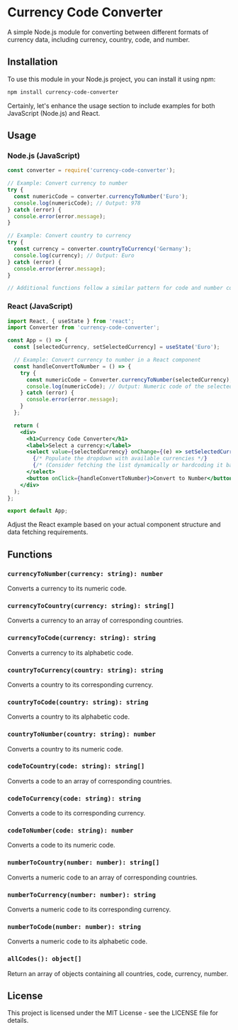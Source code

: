 # Currency Code Converter

A simple Node.js module for converting between different formats of currency data, including currency, country, code, and number.

## Installation

To use this module in your Node.js project, you can install it using npm:

```bash
npm install currency-code-converter
```

Certainly, let's enhance the usage section to include examples for both JavaScript (Node.js) and React.

## Usage

### Node.js (JavaScript)

```javascript
const converter = require('currency-code-converter');

// Example: Convert currency to number
try {
  const numericCode = converter.currencyToNumber('Euro');
  console.log(numericCode); // Output: 978
} catch (error) {
  console.error(error.message);
}

// Example: Convert country to currency
try {
  const currency = converter.countryToCurrency('Germany');
  console.log(currency); // Output: Euro
} catch (error) {
  console.error(error.message);
}

// Additional functions follow a similar pattern for code and number conversions.
```

### React (JavaScript)

```jsx
import React, { useState } from 'react';
import Converter from 'currency-code-converter';

const App = () => {
  const [selectedCurrency, setSelectedCurrency] = useState('Euro');

  // Example: Convert currency to number in a React component
  const handleConvertToNumber = () => {
    try {
      const numericCode = Converter.currencyToNumber(selectedCurrency);
      console.log(numericCode); // Output: Numeric code of the selected currency
    } catch (error) {
      console.error(error.message);
    }
  };

  return (
    <div>
      <h1>Currency Code Converter</h1>
      <label>Select a currency:</label>
      <select value={selectedCurrency} onChange={(e) => setSelectedCurrency(e.target.value)}>
        {/* Populate the dropdown with available currencies */}
        {/* (Consider fetching the list dynamically or hardcoding it based on your needs) */}
      </select>
      <button onClick={handleConvertToNumber}>Convert to Number</button>
    </div>
  );
};

export default App;
```

Adjust the React example based on your actual component structure and data fetching requirements.

## Functions

### `currencyToNumber(currency: string): number`
Converts a currency to its numeric code.

### `currencyToCountry(currency: string): string[]`
Converts a currency to an array of corresponding countries.

### `currencyToCode(currency: string): string`
Converts a currency to its alphabetic code.

### `countryToCurrency(country: string): string`
Converts a country to its corresponding currency.

### `countryToCode(country: string): string`
Converts a country to its alphabetic code.

### `countryToNumber(country: string): number`
Converts a country to its numeric code.

### `codeToCountry(code: string): string[]`
Converts a code to an array of corresponding countries.

### `codeToCurrency(code: string): string`
Converts a code to its corresponding currency.

### `codeToNumber(code: string): number`
Converts a code to its numeric code.

### `numberToCountry(number: number): string[]`
Converts a numeric code to an array of corresponding countries.

### `numberToCurrency(number: number): string`
Converts a numeric code to its corresponding currency.

### `numberToCode(number: number): string`
Converts a numeric code to its alphabetic code.

### `allCodes(): object[]`
Return an array of objects containing all countries, code, currency, number.

## License

This project is licensed under the MIT License - see the LICENSE file for details.